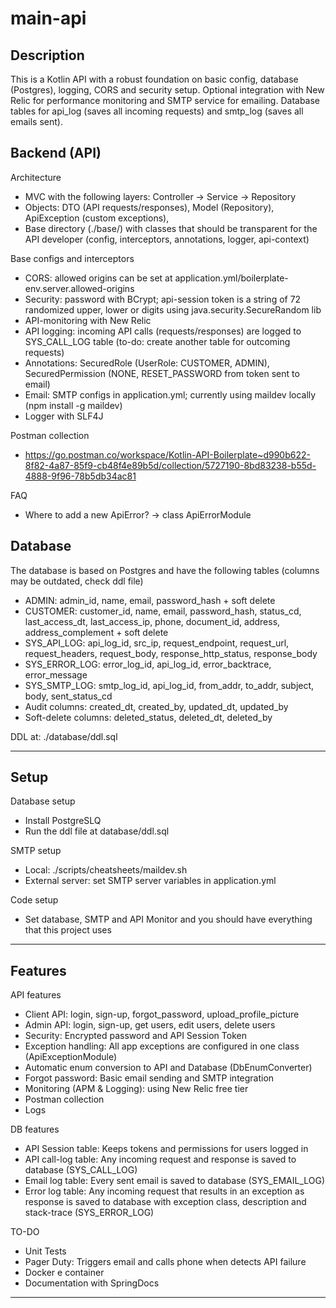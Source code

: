 # main-api

## Description

This is a Kotlin API with a robust foundation on basic config, database (Postgres), logging, CORS and security setup. Optional integration with New Relic for performance monitoring and SMTP service for emailing. Database tables for api_log (saves all incoming requests) and smtp_log (saves all emails sent).

## Backend (API)

Architecture
- MVC with the following layers: Controller -> Service -> Repository
- Objects: DTO (API requests/responses), Model (Repository), ApiException (custom exceptions),
- Base directory (./base/) with classes that should be transparent for the API developer (config, interceptors, annotations, logger, api-context)

Base configs and interceptors
- CORS: allowed origins can be set at application.yml/boilerplate-env.server.allowed-origins
- Security: password with BCrypt; api-session token is a string of 72 randomized upper, lower or digits using java.security.SecureRandom lib 
- API-monitoring with New Relic
- API logging: incoming API calls (requests/responses) are logged to SYS_CALL_LOG table (to-do: create another table for outcoming requests)
- Annotations: SecuredRole (UserRole: CUSTOMER, ADMIN), SecuredPermission (NONE, RESET_PASSWORD from token sent to email)
- Email: SMTP configs in application.yml; currently using maildev locally (npm install -g maildev)
- Logger with SLF4J

Postman collection
- https://go.postman.co/workspace/Kotlin-API-Boilerplate~d990b622-8f82-4a87-85f9-cb48f4e89b5d/collection/5727190-8bd83238-b55d-4888-9f96-78b5db34ac81

FAQ
- Where to add a new ApiError? -> class ApiErrorModule

## Database

The database is based on Postgres and have the following tables (columns may be outdated, check ddl file)
- ADMIN: admin_id, name, email, password_hash + soft delete
- CUSTOMER: customer_id, name, email, password_hash, status_cd, last_access_dt, last_access_ip, phone, document_id, address, address_complement + soft delete 
- SYS_API_LOG: api_log_id, src_ip, request_endpoint, request_url, request_headers, request_body, response_http_status, response_body
- SYS_ERROR_LOG: error_log_id, api_log_id, error_backtrace, error_message
- SYS_SMTP_LOG: smtp_log_id, api_log_id, from_addr, to_addr, subject, body, sent_status_cd
- Audit columns: created_dt, created_by, updated_dt, updated_by
- Soft-delete columns: deleted_status, deleted_dt, deleted_by

DDL at: ./database/ddl.sql

---

## Setup

Database setup
- Install PostgreSLQ
- Run the ddl file at database/ddl.sql

SMTP setup
- Local: ./scripts/cheatsheets/maildev.sh
- External server: set SMTP server variables in application.yml

Code setup
- Set database, SMTP and API Monitor and you should have everything that this project uses

---

## Features

API features
- Client API: login, sign-up, forgot_password, upload_profile_picture
- Admin API: login, sign-up, get users, edit users, delete users
- Security: Encrypted password and API Session Token
- Exception handling: All app exceptions are configured in one class (ApiExceptionModule)
- Automatic enum conversion to API and Database (DbEnumConverter)
- Forgot password: Basic email sending and SMTP integration
- Monitoring (APM & Logging): using New Relic free tier
- Postman collection
- Logs

DB features
- API Session table: Keeps tokens and permissions for users logged in
- API call-log table: Any incoming request and response is saved to database (SYS_CALL_LOG)
- Email log table: Every sent email is saved to database (SYS_EMAIL_LOG)
- Error log table: Any incoming request that results in an exception as response is saved to database with exception class, description and stack-trace (SYS_ERROR_LOG)

TO-DO
- Unit Tests
- Pager Duty: Triggers email and calls phone when detects API failure
- Docker e container
- Documentation with SpringDocs

---



